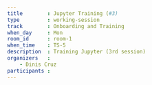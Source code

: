 ```yaml
---
title        : Jupyter Training (#3)
type         : working-session
track        : Onboarding and Training
when_day     : Mon
room_id      : room-1
when_time    : TS-5
description  : Training Jupyter (3rd session)
organizers   :
    - Dinis Cruz
participants :
---
```



